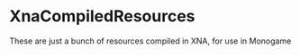 XnaCompiledResources
====================

These are just a bunch of resources compiled in XNA, for use in Monogame